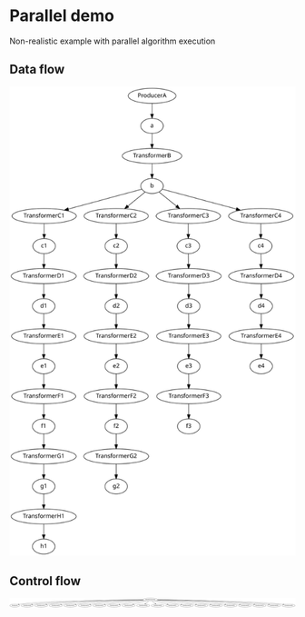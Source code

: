 # Parallel demo

Non-realistic example with parallel algorithm execution

## Data flow

![data flow](img/df.svg)

## Control flow

![control flow](img/cf.svg)
